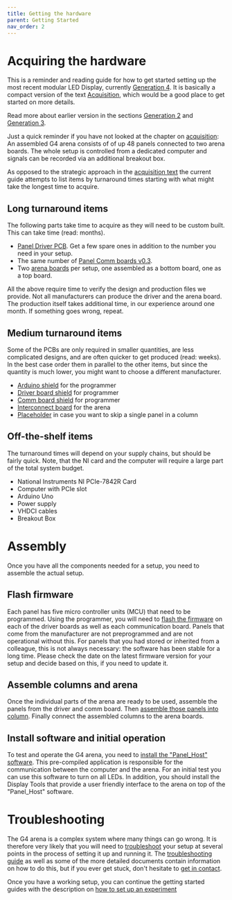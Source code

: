 ```yaml
---
title: Getting the hardware
parent: Getting Started
nav_order: 2
---
```


# Acquiring the hardware

This is a reminder and reading guide for how to get started setting up the most recent modular LED Display, currently [Generation 4](g4_system.md). It is basically a compact version of the text [Acquisition](g4_acquisition.md), which would be a good place to get started on more details.

Read more about earlier version in the sections [Generation 2]({{site.baseurl}}/Generation%203/Software/docs/g2-panels.html) and [Generation 3]({{site.baseurl}}/Generation%203/index.html).

Just a quick reminder if you have not looked at the chapter on [acquisition](g4_acquisition.md): An assembled G4 arena consists of of up 48 panels connected to two arena boards. The whole setup is controlled from a dedicated computer and signals can be recorded via an additional breakout box.

As opposed to the strategic approach in the [acquisition text](g4_acquisition.md) the current guide attempts to list items by turnaround times starting with what might take the longest time to acquire.

## Long turnaround items

The following parts take time to acquire as they will need to be custom built. This can take time (read: months).

- [Panel Driver PCB]({{site.baseurl}}/Generation%204/Panel/docs/driver.html#driver-v1). Get a few spare ones in addition to the number you need in your setup.
- The same number of [Panel Comm boards v0.3]({{site.baseurl}}/Generation%204/Hardware/docs/comm.html#comm-v0p3).
- Two [arena boards]({{site.baseurl}}/Generation%204/Hardware/docs/comm.html) per setup, one assembled as a bottom board, one as a top board.

All the above require time to verify the design and production files we provide. Not all manufacturers can produce the driver and the arena board. The production itself takes additional time, in our experience around one month. If something goes wrong, repeat.

## Medium turnaround items

Some of the PCBs are only required in smaller quantities, are less complicated designs, and are often quicker to get produced (read: weeks). In the best case order them in parallel to the other items, but since the quantity is much lower, you might want to choose a different manufacturer.

- [Arduino shield]({{site.baseurl}}/Generation%204/Firmware/docs/programmer.html#arduino-shield) for the programmer
- [Driver board shield]({{site.baseurl}}/Generation%204/Firmware/docs/programmer.html#driver-board-shield) for programmer
- [Comm board shield]({{site.baseurl}}/Generation%204/Firmware/docs/programmer.html#comm-board-shield) for programmer
- [Interconnect board]({{site.baseurl}}/Generation%204/Arena/docs/arena.html#interconnect) for the arena
- [Placeholder]({{site.baseurl}}/Generation%204/Hardware/docs/comm.html#placeholder) in case you want to skip a single panel in a column

## Off-the-shelf items

The turnaround times will depend on your supply chains, but should be fairly quick. Note, that the NI card and the computer will require a large part of the total system budget.

- National Instruments NI PCIe-7842R Card
- Computer with PCIe slot
- Arduino Uno
- Power supply
- VHDCI cables
- Breakout Box

# Assembly

Once you have all the components needed for a setup, you need to assemble the actual setup.

## Flash firmware

Each panel has five micro controller units (MCU) that need to be programmed. Using the programmer, you will need to [flash the firmware]({{site.baseurl}}/Generation%204/Firmware/docs/) on each of the driver boards as well as each communication board. Panels that come from the manufacturer are not preprogrammed and are not operational without this. For panels that you had stored or inherited from a colleague, this is not always necessary: the software has been stable for a long time. Please check the date on the latest firmware version for your setup and decide based on this, if you need to update it.

## Assemble columns and arena

Once the individual parts of the arena are ready to be used, assemble the panels from the driver and comm board. Then [assemble those panels into column](g4_assembly.md#assemble-columns). Finally connect the assembled columns to the arena boards.

## Install software and initial operation

To test and operate the G4 arena, you need to [install the "Panel_Host" software](g4_assembly.md#install-software). This pre-compiled application is responsible for the communication between the computer and the arena. For an initial test you can use this software to turn on all LEDs. In addition, you should install the Display Tools that provide a user friendly interface to the arena on top of the "Panel_Host" software.

# Troubleshooting

The G4 arena is a complex system where many things can go wrong. It is therefore very likely that you will need to [troubleshoot](g4_troubleshooting.md) your setup at several points in the process of setting it up and running it. The [troubleshooting guide](g4_troubleshooting.md) as well as some of the more detailed documents contain information on how to do this, but if you ever get stuck, don't hesitate to [get in contact]({{site.baseurl}}/Contact.html).

Once you have a working setup, you can continue the getting started guides with the description on [how to set up an experiment]({{site.baseurl}}/Generation%204/Display_Tools/docs/protocol-designer_getting-started.html)
